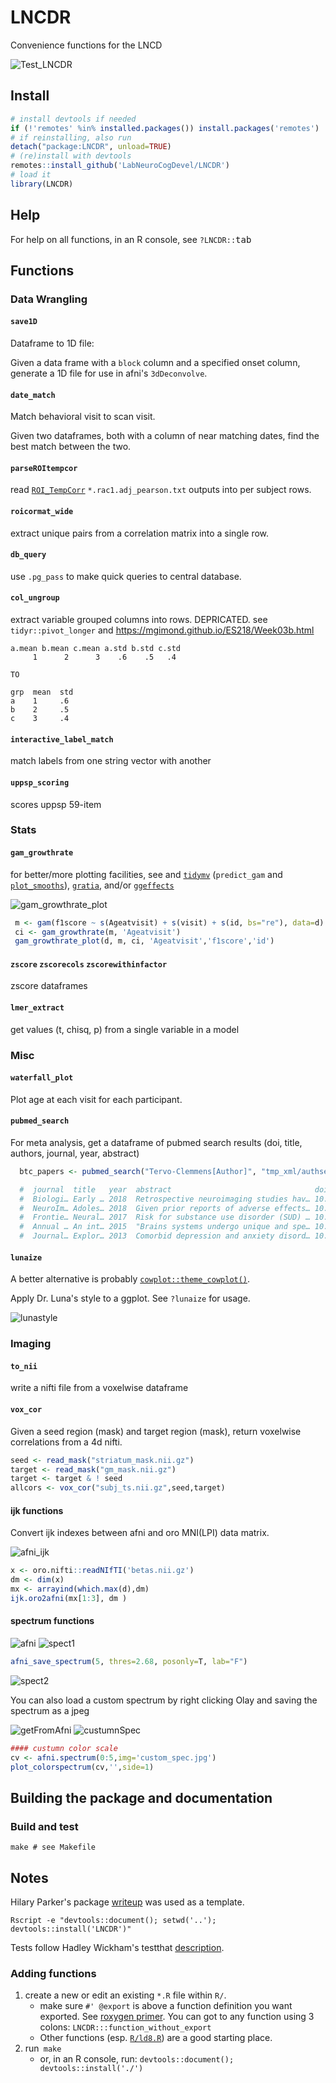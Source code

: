 # LNCDR
Convenience functions for the LNCD

![Test_LNCDR](https://github.com/LabNeuroCogDevel/LNCDR/workflows/Test_LNCDR/badge.svg)

## Install
```R
# install devtools if needed
if (!'remotes' %in% installed.packages()) install.packages('remotes')
# if reinstalling, also run
detach("package:LNCDR", unload=TRUE)
# (re)install with devtools
remotes::install_github('LabNeuroCogDevel/LNCDR')
# load it
library(LNCDR)
```

## Help
For help on all functions, in an R console, see `?LNCDR::`<kbd>tab</kbd>

## Functions

### Data Wrangling

#### `save1D`
Dataframe to 1D file:

Given a data frame with a `block` column and a specified onset column, generate a 1D file for use in afni's `3dDeconvolve`.

#### `date_match`
Match behavioral visit to scan visit.

Given two dataframes, both with a column of near matching dates, find the best match between the two.

#### `parseROItempcor`
read  [`ROI_TempCorr`](LNCDR/blob/master/tests/testthat/roitempcorr.R) `*.rac1.adj_pearson.txt` outputs into per subject rows.

#### `roicormat_wide`
extract unique pairs from a correlation matrix into a single row.

#### `db_query`
use `.pg_pass` to make quick queries to central database.


#### `col_ungroup`
extract variable grouped columns into rows. DEPRICATED. see `tidyr::pivot_longer` and https://mgimond.github.io/ES218/Week03b.html
```
a.mean b.mean c.mean a.std b.std c.std
     1      2      3    .6    .5   .4

TO

grp  mean  std
a    1     .6
b    2     .5
c    3     .4

```

#### `interactive_label_match`
match labels from one string vector with another

#### `uppsp_scoring`
scores uppsp 59-item 

### Stats

#### `gam_growthrate`

for better/more plotting facilities, see  and [`tidymv`](https://github.com/stefanocoretta/tidymv) (`predict_gam` and [`plot_smooths`](https://cran.r-project.org/web/packages/tidymv/vignettes/plot-smooths.html)), [`gratia`](https://fromthebottomoftheheap.net/2018/10/23/introducing-gratia/), and/or [`ggeffects`](https://strengejacke.github.io/ggeffects/)

![gam_growthrate_plot](img/gam_deriv_btc.png?raw=true)

```R
 m <- gam(f1score ~ s(Ageatvisit) + s(visit) + s(id, bs="re"), data=d)
 ci <- gam_growthrate(m, 'Ageatvisit')
 gam_growthrate_plot(d, m, ci, 'Ageatvisit','f1score','id')
```

#### `zscore` `zscorecols` `zscorewithinfactor`
zscore dataframes

#### `lmer_extract`
get values (t, chisq, p) from a single variable in a model

### Misc

#### `waterfall_plot`

Plot age at each visit for each participant.

#### `pubmed_search`
For meta analysis, get a dataframe of pubmed search results (doi, title, authors, journal, year, abstract)
```R
  btc_papers <- pubmed_search("Tervo-Clemmens[Author]", "tmp_xml/authsearch")

  #  journal  title   year  abstract                                doi   authors
  #  Biologi… Early … 2018  Retrospective neuroimaging studies hav… 10.1… Tervo-C…
  #  NeuroIm… Adoles… 2018  Given prior reports of adverse effects… 10.1… Tervo-C…
  #  Frontie… Neural… 2017  Risk for substance use disorder (SUD) … 10.3… Tervo-C…
  #  Annual … An int… 2015  "Brains systems undergo unique and spe… 10.1… Luna, B…
  #  Journal… Explor… 2013  Comorbid depression and anxiety disord… 10.4… Boyd, R…
```

#### `lunaize`
A better alternative is probably [`cowplot::theme_cowplot()`](https://github.com/wilkelab/cowplot).

Apply Dr. Luna's style to a ggplot. See `?lunaize` for usage.

![lunastyle](img/lunaize-plotcomp.png?raw=true)



### Imaging

#### `to_nii`
write a nifti file from a voxelwise dataframe

#### `vox_cor`
Given a seed region (mask) and target region (mask), return voxelwise correlations from a 4d nifti.

```R
seed <- read_mask("striatum_mask.nii.gz")
target <- read_mask("gm_mask.nii.gz")
target <- target & ! seed
allcors <- vox_cor("subj_ts.nii.gz",seed,target)
```


#### ijk functions
Convert ijk indexes between afni and oro MNI(LPI) data matrix.

![afni_ijk](img/afni_ijk.png?raw=true)

```R
x <- oro.nifti::readNIfTI('betas.nii.gz')
dm <- dim(x)
mx <- arrayind(which.max(d),dm)
ijk.oro2afni(mx[1:3], dm )
```

#### spectrum functions


![afni](img/afni_shot.png?raw=true)
![spect1](img/spectrum_example.png?raw=true)
```R
afni_save_spectrum(5, thres=2.68, posonly=T, lab="F")
```

![spect2](img/spectrum_thres_example.png?raw=true)

You can also load a custom spectrum by right clicking Olay and saving the spectrum as a jpeg

![getFromAfni](img/afni_shot_savespect.png)
![custumnSpec](img/custom_color.png)

```R
#### custumn color scale
cv <- afni.spectrum(0:5,img='custom_spec.jpg')
plot_colorspectrum(cv,'',side=1)
```

## Building the package and documentation
### Build and test

```
make # see Makefile
```

## Notes

Hilary Parker's package [writeup](https://hilaryparker.com/2014/04/29/writing-an-r-package-from-scratch/) was used as a template.
```
Rscript -e "devtools::document(); setwd('..'); devtools::install('LNCDR')"
```

Tests follow Hadley Wickham's testthat [description](http://r-pkgs.had.co.nz/tests.html).
### Adding functions
1. create a new or edit an existing `*.R` file within `R/`. 
    - make sure `#' @export` is above a function definition you want exported. See [roxygen primer](https://kbroman.org/pkg_primer/pages/docs.html). You can got to any function using 3 colons:  `LNCDR:::function_without_export`
    - Other functions (esp. [`R/ld8.R`](R/ld8.R)) are a good starting place.
2. run` make`
    - or, in an R console, run: `devtools::document(); devtools::install('./')`
